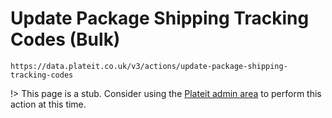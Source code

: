 # Update Package Shipping Tracking Codes (Bulk)

`https://data.plateit.co.uk/v3/actions/update-package-shipping-tracking-codes`

!> This page is a stub. Consider using the [Plateit admin area](https://admin.plateit.co.uk) to perform this action at this time.